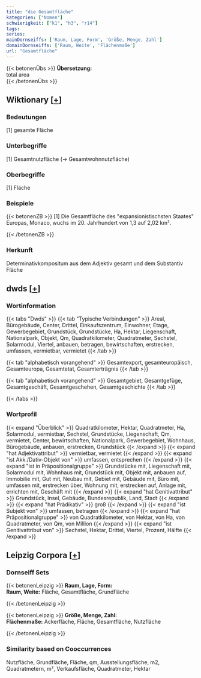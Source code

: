 ```yaml
---
title: "die Gesamtfläche"
kategorien: ["Nomen"]
schwierigkeit: ["k1", "h3", "r14"]
tags:
series:
mainDornseiffs: ['Raum, Lage, Form', 'Größe, Menge, Zahl']
domainDornseiffs: ['Raum, Weite', 'Flächenmaße']
url: "Gesamtfläche"
---
```


{{< betonenÜbs >}}
**Übersetzung:**  
total area  
{{< /betonenÜbs >}}

## Wiktionary [[+](https://de.wiktionary.org/wiki/Gesamtfläche)]

### Bedeutungen
[1] gesamte Fläche  

### Unterbegriffe
[1] Gesamtnutzfläche (→ Gesamtwohnnutzfläche)  

### Oberbegriffe
[1] Fläche  

### Beispiele
{{< betonenZB >}}
[1] Die Gesamtfläche des "expansionistischsten Staates" Europas, Monaco, wuchs im 20. Jahrhundert von 1,3 auf 2,02 km².  

{{< /betonenZB >}}
### Herkunft
Determinativkompositum aus dem Adjektiv gesamt und dem Substantiv Fläche  



## dwds [[+](https://www.dwds.de/wb/Gesamtfläche)]

### Wortinformation
{{< tabs "Dwds" >}}
{{< tab "Typische Verbindungen" >}}
Areal, Bürogebäude, Center, Drittel, Einkaufszentrum, Einwohner, Etage, Gewerbegebiet, Grundstück, Grundstücke, Ha, Hektar, Liegenschaft, Nationalpark, Objekt, Qm, Quadratkilometer, Quadratmeter, Sechstel, Solarmodul, Viertel, anbauen, betragen, bewirtschaften, erstrecken, umfassen, vermietbar, vermietet
{{< /tab >}}

{{< tab "alphabetisch vorangehend" >}}
Gesamtexport, gesamteuropäisch, Gesamteuropa, Gesamtetat, Gesamterträgnis
{{< /tab >}}

{{< tab "alphabetisch vorangehend" >}}
Gesamtgebiet, Gesamtgefüge, Gesamtgeschäft, Gesamtgeschehen, Gesamtgeschichte
{{< /tab >}}

{{< /tabs >}}

### Wortprofil
{{< expand "Überblick" >}} Quadratkilometer, Hektar, Quadratmeter, Ha, Solarmodul, vermietbar, Sechstel, Grundstücke, Liegenschaft, Qm, vermietet, Center, bewirtschaften, Nationalpark, Gewerbegebiet, Wohnhaus, Bürogebäude, anbauen, erstrecken, Grundstück {{< /expand >}}
{{< expand "hat Adjektivattribut" >}} vermietbar, vermietet {{< /expand >}}
{{< expand "ist Akk./Dativ-Objekt von" >}} umfassen, entsprechen {{< /expand >}}
{{< expand "ist in Präpositionalgruppe" >}} Grundstücke mit, Liegenschaft mit, Solarmodul mit, Wohnhaus mit, Grundstück mit, Objekt mit, anbauen auf, Immobilie mit, Gut mit, Neubau mit, Gebiet mit, Gebäude mit, Büro mit, umfassen mit, erstrecken über, Wohnung mit, erstrecken auf, Anlage mit, errichten mit, Geschäft mit {{< /expand >}}
{{< expand "hat Genitivattribut" >}} Grundstück, Insel, Gebäude, Bundesrepublik, Land, Stadt {{< /expand >}}
{{< expand "hat Prädikativ" >}} groß {{< /expand >}}
{{< expand "ist Subjekt von" >}} umfassen, betragen {{< /expand >}}
{{< expand "hat Präpositionalgruppe" >}} von Quadratkilometer, von Hektar, von Ha, von Quadratmeter, von Qm, von Million {{< /expand >}}
{{< expand "ist Genitivattribut von" >}} Sechstel, Hektar, Drittel, Viertel, Prozent, Hälfte {{< /expand >}}

## Leipzig Corpora [[+](https://corpora.uni-leipzig.de/en/res?word=Gesamtfläche&corpusId=deu_newscrawl-public_2018)]

### Dornseiff Sets
{{< betonenLeipzig >}}
**Raum, Lage, Form:**  
**Raum, Weite:** Fläche, Gesamtfläche, Grundfläche  

{{< /betonenLeipzig >}}


{{< betonenLeipzig >}}
**Größe, Menge, Zahl:**  
**Flächenmaße:** Ackerfläche, Fläche, Gesamtfläche, Nutzfläche  

{{< /betonenLeipzig >}}

### Similarity based on Cooccurrences
Nutzfläche, Grundfläche, Fläche, qm, Ausstellungsfläche, m2, Quadratmetern, m², Verkaufsfläche, Quadratmeter, Hektar

